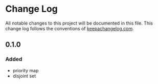 # Change Log
All notable changes to this project will be documented in this file. This change log follows the conventions of [keepachangelog.com](http://keepachangelog.com/).


## 0.1.0
### Added
- priority map
- disjoint set
